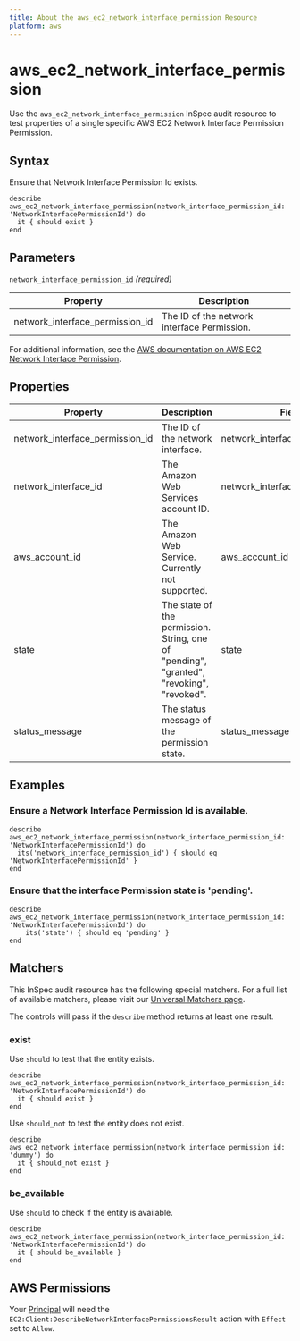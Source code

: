 ```yaml
---
title: About the aws_ec2_network_interface_permission Resource
platform: aws
---
```


# aws_ec2_network_interface_permission

Use the `aws_ec2_network_interface_permission` InSpec audit resource to test properties of a single specific AWS EC2 Network Interface Permission Permission.

## Syntax

Ensure that Network Interface Permission Id exists.

    describe aws_ec2_network_interface_permission(network_interface_permission_id: 'NetworkInterfacePermissionId') do
      it { should exist }
    end

## Parameters

`network_interface_permission_id` _(required)_

| Property | Description |
| --- | --- |
| network_interface_permission_id | The ID of the network interface Permission. |

For additional information, see the [AWS documentation on AWS EC2 Network Interface Permission](https://docs.aws.amazon.com/AWSCloudFormation/latest/UserGuide/aws-resource-ec2-networkinterfacepermission.html).

## Properties

| Property | Description | Field | 
| --- | --- | --- |
| network_interface_permission_id | The ID of the network interface. | network_interface_permission_id |
| network_interface_id |  The Amazon Web Services account ID. | network_interface_id |
| aws_account_id |The Amazon Web Service. Currently not supported. | aws_account_id|
| state |The state of the permission.  String, one of "pending", "granted", "revoking", "revoked". | state |
| status_message | The status message of the permission state. | status_message |


## Examples

### Ensure a Network Interface Permission Id is available.
    describe aws_ec2_network_interface_permission(network_interface_permission_id: 'NetworkInterfacePermissionId') do
      its('network_interface_permission_id') { should eq 'NetworkInterfacePermissionId' }
    end

### Ensure that the interface Permission state is 'pending'.
    describe aws_ec2_network_interface_permission(network_interface_permission_id: 'NetworkInterfacePermissionId') do
        its('state') { should eq 'pending' }
    end

## Matchers

This InSpec audit resource has the following special matchers. For a full list of available matchers, please visit our [Universal Matchers page](https://www.inspec.io/docs/reference/matchers/).

The controls will pass if the `describe` method returns at least one result.

### exist

Use `should` to test that the entity exists.

    describe aws_ec2_network_interface_permission(network_interface_permission_id: 'NetworkInterfacePermissionId') do
      it { should exist }
    end

Use `should_not` to test the entity does not exist.

    describe aws_ec2_network_interface_permission(network_interface_permission_id: 'dummy') do
      it { should_not exist }
    end

### be_available

Use `should` to check if the entity is available.

    describe aws_ec2_network_interface_permission(network_interface_permission_id: 'NetworkInterfacePermissionId') do
      it { should be_available }
    end

## AWS Permissions

Your [Principal](https://docs.aws.amazon.com/IAM/latest/UserGuide/intro-structure.html#intro-structure-principal) will need the `EC2:Client:DescribeNetworkInterfacePermissionsResult` action with `Effect` set to `Allow`.